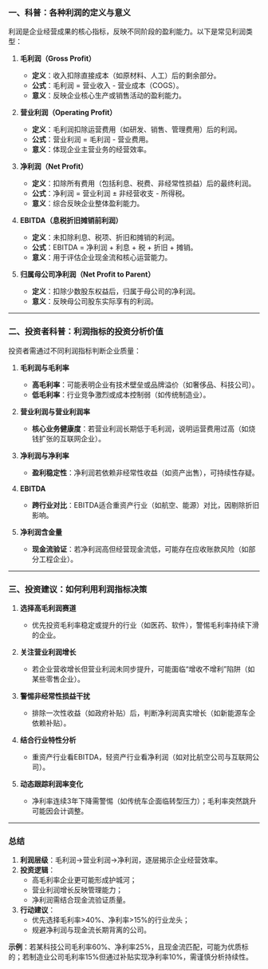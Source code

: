### 一、科普：各种利润的定义与意义  
利润是企业经营成果的核心指标，反映不同阶段的盈利能力。以下是常见利润类型：  
1. **毛利润（Gross Profit）**  
   - **定义**：收入扣除直接成本（如原材料、人工）后的剩余部分。  
   - **公式**：毛利润 = 营业收入 - 营业成本（COGS）。  
   - **意义**：反映企业核心生产或销售活动的盈利能力。  

2. **营业利润（Operating Profit）**  
   - **定义**：毛利润扣除运营费用（如研发、销售、管理费用）后的利润。  
   - **公式**：营业利润 = 毛利润 - 营业费用。  
   - **意义**：体现企业主营业务的经营效率。  

3. **净利润（Net Profit）**  
   - **定义**：扣除所有费用（包括利息、税费、非经常性损益）后的最终利润。  
   - **公式**：净利润 = 营业利润 ± 非经营收支 - 所得税。  
   - **意义**：综合反映企业整体盈利能力。  

4. **EBITDA（息税折旧摊销前利润）**  
   - **定义**：未扣除利息、税项、折旧和摊销的利润。  
   - **公式**：EBITDA = 净利润 + 利息 + 税 + 折旧 + 摊销。  
   - **意义**：用于评估企业现金流和核心运营能力。  

5. **归属母公司净利润（Net Profit to Parent）**  
   - **定义**：扣除少数股东权益后，归属于母公司的净利润。  
   - **意义**：反映母公司股东实际享有的利润。  

---

### 二、投资者科普：利润指标的投资分析价值  
投资者需通过不同利润指标判断企业质量：  
1. **毛利润与毛利率**  
   - **高毛利率**：可能表明企业有技术壁垒或品牌溢价（如奢侈品、科技公司）。  
   - **低毛利率**：行业竞争激烈或成本控制弱（如传统制造业）。  

2. **营业利润与营业利润率**  
   - **核心业务健康度**：若营业利润长期低于毛利润，说明运营费用过高（如烧钱扩张的互联网企业）。  

3. **净利润与净利率**  
   - **盈利稳定性**：净利润若依赖非经常性收益（如资产出售），可持续性存疑。  

4. **EBITDA**  
   - **跨行业对比**：EBITDA适合重资产行业（如航空、能源）对比，因剔除折旧影响。  

5. **净利润含金量**  
   - **现金流验证**：若净利润高但经营现金流低，可能存在应收账款风险（如部分工程企业）。  

---

### 三、投资建议：如何利用利润指标决策  
1. **选择高毛利润赛道**  
   - 优先投资毛利率稳定或提升的行业（如医药、软件），警惕毛利率持续下滑的企业。  

2. **关注营业利润增长**  
   - 若企业营收增长但营业利润未同步提升，可能面临“增收不增利”陷阱（如某些零售企业）。  

3. **警惕非经常性损益干扰**  
   - 排除一次性收益（如政府补贴）后，判断净利润真实增长（如新能源车企依赖补贴）。  

4. **结合行业特性分析**  
   - 重资产行业看EBITDA，轻资产行业看净利润（如对比航空公司与互联网公司）。  

5. **动态跟踪利润率变化**  
   - 净利率连续3年下降需警惕（如传统车企面临转型压力）；毛利率突然跳升可能因会计调整。  

---

### 总结  
1. **利润层级**：毛利润→营业利润→净利润，逐层揭示企业经营效率。  
2. **投资逻辑**：  
   - 高毛利率企业更可能形成护城河；  
   - 营业利润增长反映管理能力；  
   - 净利润需结合现金流验证质量。  
3. **行动建议**：  
   - 优先选择毛利率>40%、净利率>15%的行业龙头；  
   - 规避净利润与现金流长期背离的公司。  

**示例**：若某科技公司毛利率60%、净利率25%，且现金流匹配，可能为优质标的；若制造业公司毛利率15%但通过补贴实现净利率10%，需谨慎分析持续性。